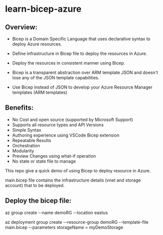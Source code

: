 # learn-bicep-azure

<h2>Overview:</h2>

- Bicep is a Domain Specific Language that uses declarative syntax to deploy Azure resources.

- Define infrastructure in Bicep file to deploy the resources in Azure.

- Deploy the resources in consistent manner using Bicep.

- Bicep is a transparent abstraction over ARM template JSON and doesn't lose any of the JSON template capabilities.

- Use Bicep instead of JSON to develop your Azure Resource Manager templates (ARM templates)

<h2>Benefits:</h2>

- No Cost and open source (supported by Microsoft Support)
- Supports all resource types and API Versions
- Simple Syntax
- Authoring experience using VSCode Bicep extension
- Repeatable Results
- Orchestration
- Modularity
- Preview Changes using what-if operation
- No state or state file to manage

This repo give a quick demo of using Bicep to deploy resource in Azure.

main.bicep file contains the infrastructure details (vnet and storage account) that to be deployed.

<h2> Deploy the bicep file:</h2>
az group create --name demoRG --location eastus

az deployment group create --resource-group demoRG --template-file main.bicep --parameters storageName = myDemoStorage
